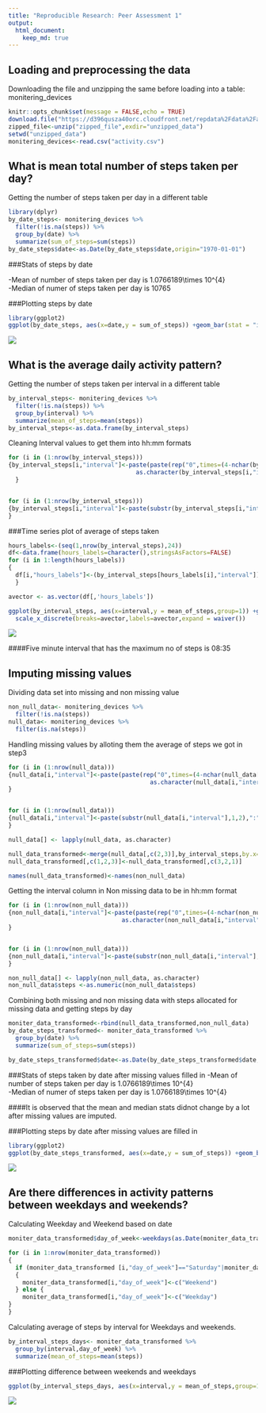 ```yaml
---
title: "Reproducible Research: Peer Assessment 1"
output: 
  html_document:
    keep_md: true
---
```



## Loading and preprocessing the data

Downloading the file and unzipping the same before loading into a table: monitering_devices


```r
knitr::opts_chunk$set(message = FALSE,echo = TRUE)
download.file("https://d396qusza40orc.cloudfront.net/repdata%2Fdata%2Factivity.zip",destfile = "zipped_file")
zipped_file<-unzip("zipped_file",exdir="unzipped_data")
setwd("unzipped_data")
monitering_devices<-read.csv("activity.csv")
```



## What is mean total number of steps taken per day?

Getting the number of steps taken per day in a different table  


```r
library(dplyr)
by_date_steps<- monitering_devices %>%
  filter(!is.na(steps)) %>%
  group_by(date) %>%
  summarize(sum_of_steps=sum(steps))
by_date_steps$date<-as.Date(by_date_steps$date,origin="1970-01-01")
```
###Stats of steps by date

-Mean of number of steps taken per day is 1.0766189\times 10^{4}  
-Median of numer of steps taken per day is 10765

###Plotting steps by date


```r
library(ggplot2)
ggplot(by_date_steps, aes(x=date,y = sum_of_steps)) +geom_bar(stat = "identity",fill="blue")+theme_bw()
```

![](PA1_template_files/figure-html/unnamed-chunk-3-1.png)<!-- -->



## What is the average daily activity pattern?
Getting the number of steps taken per interval in a different table 

```r
by_interval_steps<- monitering_devices %>%
  filter(!is.na(steps)) %>%
  group_by(interval) %>%
  summarize(mean_of_steps=mean(steps))
by_interval_steps<-as.data.frame(by_interval_steps)
```

Cleaning Interval values to get them into hh:mm formats

```r
for (i in (1:nrow(by_interval_steps)))
{by_interval_steps[i,"interval"]<-paste(paste(rep("0",times=(4-nchar(by_interval_steps[i,"interval"]))),collapse=""),
                                    as.character(by_interval_steps[i,"interval"]),sep ="",collapse ="")
  }


for (i in (1:nrow(by_interval_steps)))
{by_interval_steps[i,"interval"]<-paste(substr(by_interval_steps[i,"interval"],1,2),":",substr(by_interval_steps[i,"interval"],3,4),sep="",collapse ="")
}
```

###Time series plot of average of steps taken 

```r
hours_labels<-(seq(1,nrow(by_interval_steps),24))
df<-data.frame(hours_labels=character(),stringsAsFactors=FALSE)
for (i in 1:length(hours_labels)) 
{
  df[i,"hours_labels"]<-(by_interval_steps[hours_labels[i],"interval"])
  }

avector <- as.vector(df[,'hours_labels'])

ggplot(by_interval_steps, aes(x=interval,y = mean_of_steps,group=1)) +geom_line(stat = "identity",color="blue")+theme_bw()+
  scale_x_discrete(breaks=avector,labels=avector,expand = waiver())
```

![](PA1_template_files/figure-html/unnamed-chunk-6-1.png)<!-- -->


####Five minute interval that has the maximum no of steps is 08:35

## Imputing missing values

Dividing data set into missing and non missing value

```r
non_null_data<- monitering_devices %>%
  filter(!is.na(steps))
null_data<- monitering_devices %>%
  filter(is.na(steps))
```

Handling missing values by alloting them the average of steps we got in step3

```r
for (i in (1:nrow(null_data)))
{null_data[i,"interval"]<-paste(paste(rep("0",times=(4-nchar(null_data[i,"interval"]))),collapse=""),
                                        as.character(null_data[i,"interval"]),sep ="",collapse ="")
}


for (i in (1:nrow(null_data)))
{null_data[i,"interval"]<-paste(substr(null_data[i,"interval"],1,2),":",substr(null_data[i,"interval"],3,4),sep="",collapse ="")
}

null_data[] <- lapply(null_data, as.character)

null_data_transformed<-merge(null_data[,c(2,3)],by_interval_steps,by.x="interval",by.y="interval")
null_data_transformed[,c(1,2,3)]<-null_data_transformed[,c(3,2,1)]

names(null_data_transformed)<-names(non_null_data)
```

Getting the interval column in Non missing data to be in hh:mm format


```r
for (i in (1:nrow(non_null_data)))
{non_null_data[i,"interval"]<-paste(paste(rep("0",times=(4-nchar(non_null_data[i,"interval"]))),collapse=""),
                                as.character(non_null_data[i,"interval"]),sep ="",collapse ="")
}


for (i in (1:nrow(non_null_data)))
{non_null_data[i,"interval"]<-paste(substr(non_null_data[i,"interval"],1,2),":",substr(non_null_data[i,"interval"],3,4),sep="",collapse ="")
}

non_null_data[] <- lapply(non_null_data, as.character)
non_null_data$steps <-as.numeric(non_null_data$steps)
```

Combining both missing and non missing data with steps allocated for missing data and getting steps by day


```r
moniter_data_transformed<-rbind(null_data_transformed,non_null_data)
by_date_steps_transformed<- moniter_data_transformed %>%
  group_by(date) %>%
  summarize(sum_of_steps=sum(steps))

by_date_steps_transformed$date<-as.Date(by_date_steps_transformed$date,origin="1970-01-01")
```

###Stats of steps taken by date after missing values filled in 
-Mean of number of steps taken per day is 1.0766189\times 10^{4}  
-Median of numer of steps taken per day is 1.0766189\times 10^{4}

####It is observed that the mean and median stats didnot change by a lot after missing values are imputed.

###Plotting steps by date after missing values are filled in 


```r
library(ggplot2)
ggplot(by_date_steps_transformed, aes(x=date,y = sum_of_steps)) +geom_bar(stat = "identity",fill="blue")+theme_bw()
```

![](PA1_template_files/figure-html/unnamed-chunk-11-1.png)<!-- -->



## Are there differences in activity patterns between weekdays and weekends?

Calculating Weekday and Weekend based on date

```r
moniter_data_transformed$day_of_week<-weekdays(as.Date(moniter_data_transformed$date))

for (i in 1:nrow(moniter_data_transformed))
{
  if (moniter_data_transformed [i,"day_of_week"]=="Saturday"|moniter_data_transformed [i,"day_of_week"]=="Sunday")
  {
    moniter_data_transformed[i,"day_of_week"]<-c("Weekend")
  } else {
    moniter_data_transformed[i,"day_of_week"]<-c("Weekday")
}
}
```

Calculating average of steps by interval for Weekdays and weekends.

```r
by_interval_steps_days<- moniter_data_transformed %>%
  group_by(interval,day_of_week) %>%
  summarize(mean_of_steps=mean(steps))
```
###Plotting difference between weekends and weekdays

```r
ggplot(by_interval_steps_days, aes(x=interval,y = mean_of_steps,group=1)) +geom_line(stat = "identity",color="blue")+theme_bw()+facet_grid(day_of_week~.)+  scale_x_discrete(breaks=avector,labels=avector,expand = waiver())
```

![](PA1_template_files/figure-html/unnamed-chunk-14-1.png)<!-- -->
